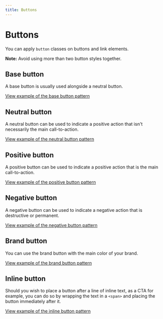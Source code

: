 ```yaml
---
title: Buttons
---
```


# Buttons

You can apply `button` classes on buttons and link elements.

**Note:** Avoid using more than two button styles together.

## Base button

A base button is usually used alongside a neutral button.

<a href="https://vanilla-framework.github.io/vanilla-framework/examples/patterns/buttons/base"
    class="js-example">
    View example of the base button pattern
</a>

## Neutral button

A neutral button can be used to indicate a positive action that isn't necessarily the main call-to-action.

<a href="https://vanilla-framework.github.io/vanilla-framework/examples/patterns/buttons/neutral"
    class="js-example">
    View example of the neutral button pattern
</a>

## Positive button

A positive button can be used to indicate a positive action that is the main call-to-action.

<a href="https://vanilla-framework.github.io/vanilla-framework/examples/patterns/buttons/positive"
    class="js-example">
    View example of the positive button pattern
</a>

## Negative button

A negative button can be used to indicate a negative action that is destructive or permanent.

<a href="https://vanilla-framework.github.io/vanilla-framework/examples/patterns/buttons/neutral"
    class="js-example">
    View example of the negative button pattern
</a>

## Brand button

You can use the brand button with the main color of your brand.

<a href="https://vanilla-framework.github.io/vanilla-framework/examples/patterns/buttons/brand"
    class="js-example">
    View example of the brand button pattern
</a>

## Inline button

Should you wish to place a button after a line of inline text, as a CTA for example, you can do so by wrapping the text in a `<span>` and placing the button immediately after it.

<a href="https://vanilla-framework.github.io/vanilla-framework/examples/patterns/buttons/inline"
    class="js-example">
    View example of the inline button pattern
</a>
